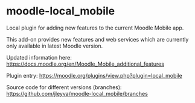 moodle-local_mobile
===================

Local plugin for adding new features to the current Moodle Mobile app.

This add-on provides new features and web services which are currently only available in latest Moodle version.

Updated information here:
https://docs.moodle.org/en/Moodle_Mobile_additional_features

Plugin entry:
https://moodle.org/plugins/view.php?plugin=local_mobile

Source code for different versions (branches):
https://github.com/jleyva/moodle-local_mobile/branches